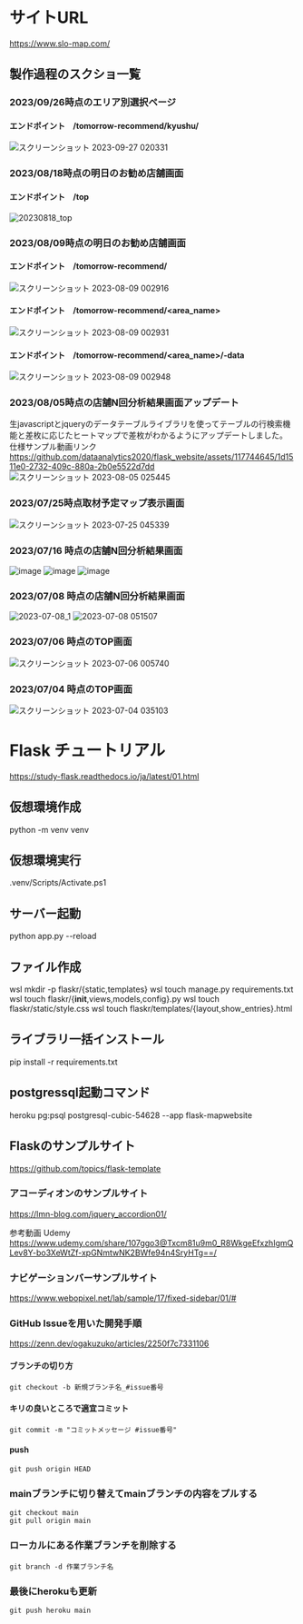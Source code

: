 # サイトURL

https://www.slo-map.com/

## 製作過程のスクショ一覧
### 2023/09/26時点のエリア別選択ページ
#### エンドポイント　/tomorrow-recommend/kyushu/
![スクリーンショット 2023-09-27 020331](https://github.com/dataanalytics2020/flask_website/assets/117744645/095938dc-14a5-4098-b4a4-82b884151d7a)
### 2023/08/18時点の明日のお勧め店舗画面
#### エンドポイント　/top
![20230818_top](https://github.com/dataanalytics2020/flask_website/assets/117744645/779d3147-ab77-4b3a-be7f-f0ad6dc22eec)
### 2023/08/09時点の明日のお勧め店舗画面
#### エンドポイント　/tomorrow-recommend/
![スクリーンショット 2023-08-09 002916](https://github.com/dataanalytics2020/flask_website/assets/117744645/1a46e321-431e-4110-b4f8-d852a74f438c)

#### エンドポイント　/tomorrow-recommend/<area_name>
![スクリーンショット 2023-08-09 002931](https://github.com/dataanalytics2020/flask_website/assets/117744645/63b823b9-fe38-4aa3-9944-4804c9534bb8)

#### エンドポイント　/tomorrow-recommend/<area_name>/<date>-data
![スクリーンショット 2023-08-09 002948](https://github.com/dataanalytics2020/flask_website/assets/117744645/3059c471-e7c0-475f-8c96-2a13d77f24af)
### 2023/08/05時点の店舗N回分析結果画面アップデート
生javascriptとjqueryのデータテーブルライブラリを使ってテーブルの行検索機能と差枚に応じたヒートマップで差枚がわかるようにアップデートしました。
仕様サンプル動画リンク
https://github.com/dataanalytics2020/flask_website/assets/117744645/1d1511e0-2732-409c-880a-2b0e5522d7dd
![スクリーンショット 2023-08-05 025445](https://github.com/dataanalytics2020/flask_website/assets/117744645/e96ad36e-e491-45eb-bb15-83209ecd7937)

### 2023/07/25時点取材予定マップ表示画面
![スクリーンショット 2023-07-25 045339](https://github.com/dataanalytics2020/flask_website/assets/117744645/21b8786e-4df0-41ac-a0bc-3ce15610a83d)
### 2023/07/16 時点の店舗N回分析結果画面
![image](https://github.com/dataanalytics2020/flask_website/assets/117744645/db0ea310-7eda-4fd7-8505-b29b9364bac0)
![image](https://github.com/dataanalytics2020/flask_website/assets/117744645/2366f448-bff7-4357-8529-e7068277646c)
![image](https://github.com/dataanalytics2020/flask_website/assets/117744645/fb145a27-a6b1-4c69-8a1c-d7d96245879c)
### 2023/07/08 時点の店舗N回分析結果画面
![2023-07-08_1](https://github.com/dataanalytics2020/flask_website/assets/117744645/3c1a98e2-f759-46f4-8ed3-4cea5e31e7a2)
![2023-07-08 051507](https://github.com/dataanalytics2020/flask_website/assets/117744645/06e42118-931a-4a57-876a-9581a4adbf99)

### 2023/07/06 時点のTOP画面
![スクリーンショット 2023-07-06 005740](https://github.com/dataanalytics2020/flask_website/assets/117744645/36a93bb8-257d-4a52-b0f4-be5082c684c3)
### 2023/07/04 時点のTOP画面
![スクリーンショット 2023-07-04 035103](https://github.com/dataanalytics2020/flask_website/assets/117744645/9f1da422-e147-4ce9-ae9b-0b996808402a)


# Flask チュートリアル
https://study-flask.readthedocs.io/ja/latest/01.html

## 仮想環境作成
python -m venv venv
## 仮想環境実行
.venv/Scripts/Activate.ps1

## サーバー起動
python app.py --reload


## ファイル作成
wsl mkdir -p flaskr/{static,templates} 
wsl touch manage.py requirements.txt
wsl touch flaskr/{__init__,views,models,config}.py
wsl touch flaskr/static/style.css
wsl touch flaskr/templates/{layout,show_entries}.html

## ライブラリ一括インストール
pip install -r requirements.txt




## postgressql起動コマンド
heroku pg:psql postgresql-cubic-54628 --app flask-mapwebsite

## Flaskのサンプルサイト
https://github.com/topics/flask-template

### アコーディオンのサンプルサイト
https://lmn-blog.com/jquery_accordion01/

参考動画 Udemy
https://www.udemy.com/share/107ggo3@Txcm81u9m0_R8WkgeEfxzhIgmQLev8Y-bo3XeWtZf-xpGNmtwNK2BWfe94n4SryHTg==/

### ナビゲーションバーサンプルサイト
https://www.webopixel.net/lab/sample/17/fixed-sidebar/01/#

### GitHub Issueを用いた開発手順
https://zenn.dev/ogakuzuko/articles/2250f7c7331106
#### ブランチの切り方
```git checkout -b 新規ブランチ名_#issue番号```

#### キリの良いところで適宜コミット
```git commit -m "コミットメッセージ #issue番号"```

#### push
```git push origin HEAD```

### mainブランチに切り替えてmainブランチの内容をプルする
```
git checkout main
git pull origin main
```

### ローカルにある作業ブランチを削除する
```git branch -d 作業ブランチ名 ```
### 最後にherokuも更新
```git push heroku main```